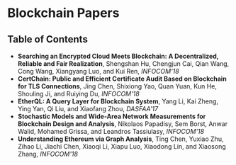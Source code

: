 # Blockchain Papers

## Table of Contents

- **Searching an Encrypted Cloud Meets Blockchain: A Decentralized, Reliable and Fair Realization**, Shengshan Hu, Chengjun Cai, Qian Wang, Cong Wang, Xiangyang Luo, and Kui Ren, *INFOCOM'18*
- **CertChain: Public and Efficient Certificate Audit Based on Blockchain for TLS Connections**, Jing Chen, Shixiong Yao, Quan Yuan, Kun He, Shouling Ji, and Ruiying Du, *INFOCOM'18*
- **EtherQL: A Query Layer for Blockchain System**, Yang Li, Kai Zheng, Ying Yan, Qi Liu, and Xiaofang Zhou, *DASFAA'17*
- **Stochastic Models and Wide-Area Network Measurements for Blockchain Design and Analysis**, Nikolaos Papadisy, Sem Borst, Anwar Walid, Mohamed Grissa, and Leandros Tassiulasy, *INFOCOM'18*
- **Understanding Ethereum via Graph Analysis**, Ting Chen, Yuxiao Zhu, Zihao Li, Jiachi Chen, Xiaoqi Li, Xiapu Luo, Xiaodong Lin, and Xiaosong Zhang, *INFOCOM'18*
